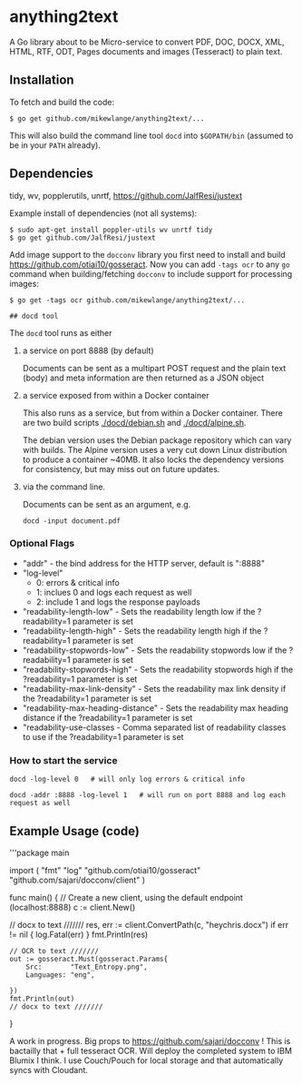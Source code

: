 # anything2text

A Go library about to be Micro-service to convert PDF, DOC, DOCX, XML, HTML, RTF, ODT, Pages documents and images (Tesseract) to plain text.

## Installation

To fetch and build the code:

    $ go get github.com/mikewlange/anything2text/...

This will also build the command line tool `docd` into `$GOPATH/bin` (assumed to be in your `PATH` already).

## Dependencies
tidy, wv, popplerutils, unrtf, https://github.com/JalfResi/justext

Example install of dependencies (not all systems):

    $ sudo apt-get install poppler-utils wv unrtf tidy
    $ go get github.com/JalfResi/justext

Add image support to the `docconv` library you first need to install and build https://github.com/otiai10/gosseract.  Now you can add `-tags ocr` to any `go` command when building/fetching `docconv` to include support for processing images:

    $ go get -tags ocr github.com/mikewlange/anything2text/...
    
    ## docd tool

The `docd` tool runs as either

1. a service on port 8888 (by default)

   Documents can be sent as a multipart POST request and the plain text (body) and meta information are then returned as a JSON object

2. a service exposed from within a Docker container

   This also runs as a service, but from within a Docker container. There are two build scripts [./docd/debian.sh](./docd/debian.sh) and [./docd/alpine.sh](./docd/alpine.sh). 

   The debian version uses the Debian package repository which can vary with builds. The Alpine version uses a very cut down Linux distribution to produce a container ~40MB. It also locks the dependency versions for consistency, but may miss out on future updates.

3. via the command line.

   Documents can be sent as an argument, e.g.

   ```docd -input document.pdf```

### Optional Flags
 - "addr" - the bind address for the HTTP server, default is ":8888"
 - "log-level"
    - 0: errors & critical info
    - 1: inclues 0 and logs each request as well
    - 2: include 1 and logs the response payloads
 - "readability-length-low" - Sets the readability length low if the ?readability=1 parameter is set
 - "readability-length-high" - Sets the readability length high if the ?readability=1 parameter is set
 - "readability-stopwords-low" - Sets the readability stopwords low if the ?readability=1 parameter is set
 - "readability-stopwords-high" - Sets the readability stopwords high if the ?readability=1 parameter is set
 - "readability-max-link-density" - Sets the readability max link density if the ?readability=1 parameter is set
 - "readability-max-heading-distance" - Sets the readability max heading distance if the ?readability=1 parameter is set
 - "readability-use-classes - Comma separated list of readability classes to use if the ?readability=1 parameter is set

### How to start the service
```docd -log-level 0   # will only log errors & critical info ```

```docd -addr :8888 -log-level 1   # will run on port 8888 and log each request as well ```

## Example Usage (code)

'''package main

import (
	"fmt"
	"log"
	"github.com/otiai10/gosseract"
	"github.com/sajari/docconv/client"
)

func main() {
	// Create a new client, using the default endpoint (localhost:8888)
	c := client.New()

   // docx to text ///////
	res, err := client.ConvertPath(c, "heychris.docx")
	if err != nil {
		log.Fatal(err)
	}
	fmt.Println(res)

    // OCR to text ///////
	out := gosseract.Must(gosseract.Params{
		Src:       "Text_Entropy.png",
		Languages: "eng",

	})
	fmt.Println(out)
    // docx to text ///////
}

A work in progress. Big props to https://github.com/sajari/docconv ! This is bactailly that + full tesseract OCR. Will deploy the completed system to IBM Blumix I think. I use Couch/Pouch for local storage and that automatically syncs with Cloudant. 
